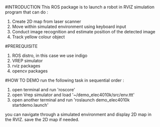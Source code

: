 #INTRODUCTION
This ROS package is to launch a robot in RVIZ simulation program that can do :
1. Create 2D map from laser scanner
2. Move within simulated environment using keyboard input
3. Conduct image recognition and estimate position of the detected image
4. Track yellow colour object

#PREREQUISITE
1. ROS distro, in this case we use indigo
2. VREP simulator
3. rviz packages
4. opencv packages

#HOW TO DEMO
run the following task in sequential order :
1. open terminal and run 'roscore'
2. open Vrep simulator and load '~/demo_elec4010k/src/env.ttt'
3. open another terminal and run 'roslaunch demo_elec4010k startdemo.launch'

you can navigate through a simulated environment and display 2D map in the RVIZ.
save the 2D map if needed.
